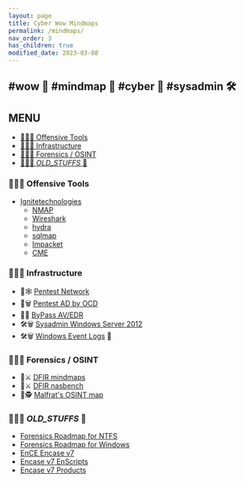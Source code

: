 ```yaml
---
layout: page
title: Cyber Wow Mindmaps
permalink: /mindmaps/
nav_order: 3
has_children: true
modified_date: 2023-03-08
---
```


## <a name='wowmindmapcybersysadmin'></a> #wow 👀 #mindmap 🧠 #cyber 🔫 #sysadmin 🛠️

## <a name='MENU'></a>MENU

<!-- vscode-markdown-toc -->
* [👀🧠🔫 Offensive Tools](#OffensiveTools)
* [👀🧠🔫 Infrastructure](#Infrastructure)
* [👀🧠🔫 Forensics / OSINT](#ForensicsOSINT)
* [👀🧠🔫 _OLD_STUFFS_ 🥱](#_OLD_STUFFS_)

<!-- vscode-markdown-toc-config
	numbering=false
	autoSave=true
	/vscode-markdown-toc-config -->
<!-- /vscode-markdown-toc -->

### <a name='OffensiveTools'></a>👀🧠🔫 Offensive Tools 

* [Ignitetechnologies](https://github.com/Ignitetechnologies/Mindmap)
	* [NMAP](https://github.com/Ignitetechnologies/Mindmap/tree/main/Nmap/nmap.pdf)
	* [Wireshark](https://github.com/Ignitetechnologies/Mindmap/tree/main/Wireshark/wireshark.pdf)
	* [hydra](https://github.com/Ignitetechnologies/Mindmap/blob/main/hydra/hydra.pdf)
	* [sqlmap](https://github.com/Ignitetechnologies/Mindmap/blob/main/Sqlmap/Sqlmap.pdf)
	* [Impacket](https://github.com/Ignitetechnologies/Mindmap/tree/main/Impacket/impacket.pdf)
	* [CME](https://github.com/Ignitetechnologies/Mindmap/tree/main/Crackmapexec/Crackmapexec.pdf)

### <a name='Infrastructure'></a>👀🧠🔫 Infrastructure

* 📕🕸️️ [Pentest Network](https://github.com/c4s73r/NetworkNightmare)
* 📕🗑️ [Pentest AD by OCD](https://orange-cyberdefense.github.io/ocd-mindmaps/)
* 📕👾 [ByPass AV/EDR](https://github.com/CMEPW/BypassAV)
* 🛠️🗑️️ [Sysadmin Windows Server 2012](https://xmind.app/m/eZ7i/)
* 🛠️🗑️ [Windows Event Logs](https://github.com/mdecrevoisier/Microsoft-eventlog-mindmap) 📃

### <a name='ForensicsOSINT'></a>👀🧠🔫 Forensics / OSINT

* 📘⚔️ [DFIR mindmaps](https://github.com/AndrewRathbun/DFIRMindMaps)
* 📘⚔️ [DFIR nasbench](https://github.com/nasbench/MindMaps)
* 📘🕵️ [Malfrat's OSINT map](https://map.malfrats.industries/)

### <a name='_OLD_STUFFS_'></a>👀🧠🔫 _OLD_STUFFS_ 🥱

* [Forensics Roadmap for NTFS](/mindmaps/svg/win-for-ntfs.svg)
* [Forensics Roadmap for Windows](/mindmaps/svg/win-for-invest-roadmap.svg)
* [EnCE Encase v7](/mindmaps/svg/win-for-encase-v7-ence.svg)
* [Encase v7 EnScripts](/mindmaps/svg/win-for-encase-v7-enscript.svg)
* [Encase v7 Products](/mindmaps/svg/win-for-encase-products-2016.svg)